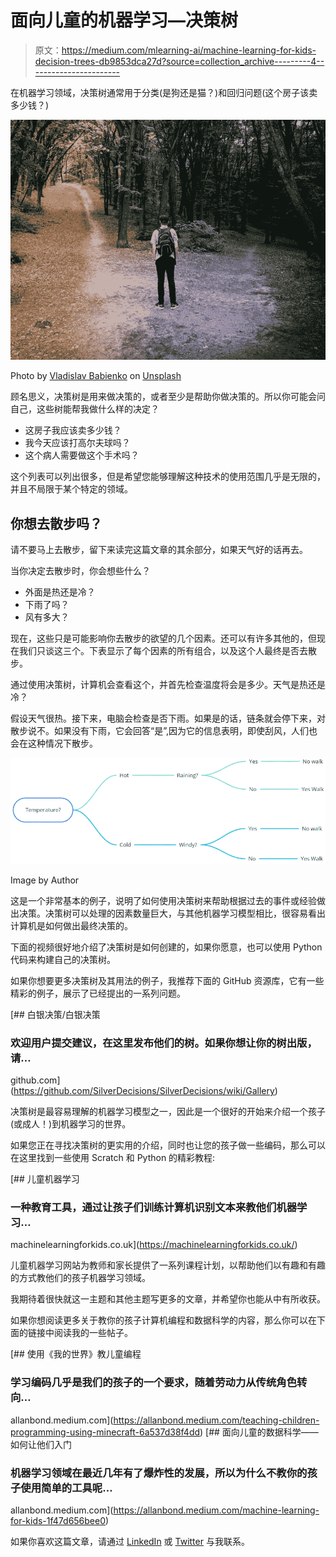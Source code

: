# 面向儿童的机器学习—决策树

> 原文：<https://medium.com/mlearning-ai/machine-learning-for-kids-decision-trees-db9853dca27d?source=collection_archive---------4----------------------->

在机器学习领域，决策树通常用于分类(是狗还是猫？)和回归问题(这个房子该卖多少钱？)

![](img/6ef0cb8594ced523e585f8ef8ed98118.png)

Photo by [Vladislav Babienko](https://unsplash.com/@garri?utm_source=unsplash&utm_medium=referral&utm_content=creditCopyText) on [Unsplash](https://unsplash.com/s/photos/decision-trees?utm_source=unsplash&utm_medium=referral&utm_content=creditCopyText)

顾名思义，决策树是用来做决策的，或者至少是帮助你做决策的。所以你可能会问自己，这些树能帮我做什么样的决定？

*   这房子我应该卖多少钱？
*   我今天应该打高尔夫球吗？
*   这个病人需要做这个手术吗？

这个列表可以列出很多，但是希望您能够理解这种技术的使用范围几乎是无限的，并且不局限于某个特定的领域。

## 你想去散步吗？

请不要马上去散步，留下来读完这篇文章的其余部分，如果天气好的话再去。

当你决定去散步时，你会想些什么？

*   外面是热还是冷？
*   下雨了吗？
*   风有多大？

现在，这些只是可能影响你去散步的欲望的几个因素。还可以有许多其他的，但现在我们只谈这三个。下表显示了每个因素的所有组合，以及这个人最终是否去散步。

通过使用决策树，计算机会查看这个，并首先检查温度将会是多少。天气是热还是冷？

假设天气很热。接下来，电脑会检查是否下雨。如果是的话，链条就会停下来，对散步说不。如果没有下雨，它会回答“是”,因为它的信息表明，即使刮风，人们也会在这种情况下散步。

![](img/2a0e16334b8be7066bab9f577ab21027.png)

Image by Author

这是一个非常基本的例子，说明了如何使用决策树来帮助根据过去的事件或经验做出决策。决策树可以处理的因素数量巨大，与其他机器学习模型相比，很容易看出计算机是如何做出最终决策的。

下面的视频很好地介绍了决策树是如何创建的，如果你愿意，也可以使用 Python 代码来构建自己的决策树。

如果你想要更多决策树及其用法的例子，我推荐下面的 GitHub 资源库，它有一些精彩的例子，展示了已经提出的一系列问题。

[](https://github.com/SilverDecisions/SilverDecisions/wiki/Gallery) [## 白银决策/白银决策

### 欢迎用户提交建议，在这里发布他们的树。如果你想让你的树出版，请…

github.com](https://github.com/SilverDecisions/SilverDecisions/wiki/Gallery) 

决策树是最容易理解的机器学习模型之一，因此是一个很好的开始来介绍一个孩子(或成人！)到机器学习的世界。

如果您正在寻找决策树的更实用的介绍，同时也让您的孩子做一些编码，那么可以在这里找到一些使用 Scratch 和 Python 的精彩教程:

[](https://machinelearningforkids.co.uk/) [## 儿童机器学习

### 一种教育工具，通过让孩子们训练计算机识别文本来教他们机器学习…

machinelearningforkids.co.uk](https://machinelearningforkids.co.uk/) 

儿童机器学习网站为教师和家长提供了一系列课程计划，以帮助他们以有趣和有趣的方式教他们的孩子机器学习领域。

我期待着很快就这一主题和其他主题写更多的文章，并希望你也能从中有所收获。

如果你想阅读更多关于教你的孩子计算机编程和数据科学的内容，那么你可以在下面的链接中阅读我的一些帖子。

[](https://allanbond.medium.com/teaching-children-programming-using-minecraft-6a537d38f4dd) [## 使用《我的世界》教儿童编程

### 学习编码几乎是我们的孩子的一个要求，随着劳动力从传统角色转向…

allanbond.medium.com](https://allanbond.medium.com/teaching-children-programming-using-minecraft-6a537d38f4dd) [](https://allanbond.medium.com/machine-learning-for-kids-1f47d656bee0) [## 面向儿童的数据科学——如何让他们入门

### 机器学习领域在最近几年有了爆炸性的发展，所以为什么不教你的孩子使用简单的工具呢…

allanbond.medium.com](https://allanbond.medium.com/machine-learning-for-kids-1f47d656bee0) 

如果你喜欢这篇文章，请通过 [LinkedIn](http://linkedin.com/in/allanbond) 或 [Twitter](https://twitter.com/AllanJBond) 与我联系。